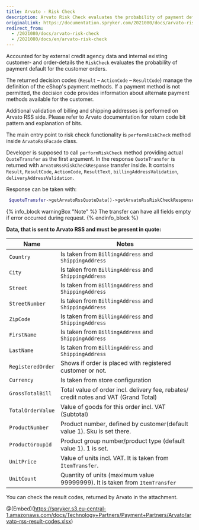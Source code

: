 ```yaml
---
title: Arvato - Risk Check
description: Arvato Risk Check evaluates the probability of payment default for the customer orders.
originalLink: https://documentation.spryker.com/2021080/docs/arvato-risk-check
redirect_from:
  - /2021080/docs/arvato-risk-check
  - /2021080/docs/en/arvato-risk-check
---
```


Accounted for by external credit agency data and internal existing customer- and order-details the `RiskCheck` evaluates the probability of payment default for the customer orders.

The returned decision codes (`Result` – `ActionCode` – `ResultCode`) manage the definition of the eShop's payment methods.
If a payment method is not permitted, the decision code provides information about alternate payment methods available for the customer.

 Additional validation of billing and shipping addresses is performed on Arvato RSS side. Please refer to Arvato documentation for return code bit pattern and explanation of bits.

The main entry point to risk check functionality is `performRiskCheck` method inside `ArvatoRssFacade` class.

Developer is supposed to call `performRiskCheck` method providing actual `QuoteTransfer` as the first argument.
In the response `QuoteTransfer` is returned with `ArvatoRssRiskCheckResponse` transfer inside. It contains `Result`, `ResultCode`, `ActionCode`, `ResultText`, `billingAddressValidation`, `deliveryAddressValidation`.

Response can be taken with:
```php
 $quoteTransfer->getArvatoRssQuoteData()->getArvatoRssRiskCheckResponse();
 ```
{% info_block warningBox "Note" %}
The transfer can have all fields empty if error occurred during request.
{% endinfo_block %}

<b>Data, that is sent to Arvato RSS and must be present in quote:</b>

| Name | Notes |
| --- | --- |
|  `Country` | Is taken from `BillingAddress` and `ShippingAddress` |
|  `City` | Is taken from `BillingAddress` and `ShippingAddress` |
|  `Street` | Is taken from `BillingAddress` and `ShippingAddress` |
|  `StreetNumber` | Is taken from `BillingAddress` and `ShippingAddress` |
|  `ZipCode` | Is taken from `BillingAddress` and `ShippingAddress` |
|  `FirstName` | Is taken from `BillingAddress` and `ShippingAddress` |
|  `LastName` | Is taken from `BillingAddress` and `ShippingAddress` |
|  `RegisteredOrder` | Shows if order is placed with registered customer or not. |
|  `Currency` | Is taken from store configuration |
|  `GrossTotalBill` | Total value of order incl. delivery fee, rebates/ credit notes and VAT (Grand Total) |
|  `TotalOrderValue` | Value of goods for this order incl. VAT (Subtotal) |
|  `ProductNumber` | Product number, defined by customer(default value 1). Sku is set there. |
|  `ProductGroupId` | Product group number/product type (default value 1). 1 is set. |
|  `UnitPrice` | Value of units incl. VAT. It is taken from `ItemTransfer`. |
|  `UnitCount` | Quantity of units (maximum value 99999999). It is taken from `ItemTransfer` |

You can check the result codes, returned by Arvato in the attachment.

@(Embed)(https://spryker.s3.eu-central-1.amazonaws.com/docs/Technology+Partners/Payment+Partners/Arvato/arvato-rss-result-codes.xlsx)
